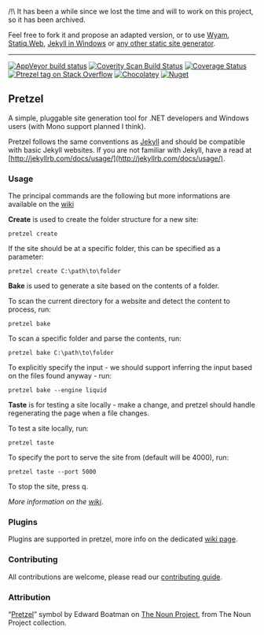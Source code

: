 /!\ It has been a while since we lost the time and will to work on this project, so it has been archived.

Feel free to fork it and propose an adapted version, or to use [Wyam](https://wyam.io/), [Statiq.Web](https://statiq.dev/), [Jekyll in Windows](https://jekyllrb.com/docs/installation/windows/) or [any other static site generator](https://www.staticgen.com/).

---
[![AppVeyor build status](https://ci.appveyor.com/api/projects/status/rp8nq03r4b7mdecf?svg=true)](https://ci.appveyor.com/project/laedit/pretzel)
[![Coverity Scan Build Status](https://scan.coverity.com/projects/3949/badge.svg)](https://scan.coverity.com/projects/3949)
[![Coverage Status](https://coveralls.io/repos/Code52/pretzel/badge.svg)](https://coveralls.io/r/Code52/pretzel)
[![Ptrezel tag on Stack Overflow](https://img.shields.io/badge/stackoverflow-pretzel-orange.svg)](http://stackoverflow.com/questions/tagged/pretzel)
[![Chocolatey](https://img.shields.io/chocolatey/v/pretzel.svg?style=flat)](https://chocolatey.org/packages/pretzel/)
[![Nuget](https://img.shields.io/nuget/v/Pretzel.Logic.svg)](https://www.nuget.org/packages/Pretzel.Logic/)


## Pretzel

A simple, pluggable site generation tool for .NET developers and Windows users (with Mono support planned I think).

Pretzel follows the same conventions as [Jekyll](https://github.com/jekyll/jekyll) and should be compatible with basic Jekyll websites. If you are not familiar with Jekyll, have a read at [http://jekyllrb.com/docs/usage/](http://jekyllrb.com/docs/usage/).

### Usage

The principal commands are the following but more informations are available on the [wiki](https://github.com/Code52/pretzel/wiki)

**Create** is used to create the folder structure for a new site:

    pretzel create
    
If the site should be at a specific folder, this can be specified as a parameter:

    pretzel create C:\path\to\folder

**Bake** is used to generate a site based on the contents of a folder.

To scan the current directory for a website and detect the content to process, run:

    pretzel bake 

To scan a specific folder and parse the contents, run:

    pretzel bake C:\path\to\folder

To explicitly specify the input - we should support inferring the input based on the files found anyway - run:

    pretzel bake --engine liquid
    
**Taste** is for testing a site locally - make a change, and pretzel should handle regenerating the page when a file changes.

To test a site locally, run:

    pretzel taste 

To specify the port to serve the site from (default will be 4000), run:

    pretzel taste --port 5000

To stop the site, press q.

*More information on the [wiki](https://github.com/Code52/pretzel/wiki)*.

### Plugins

Plugins are supported in pretzel, more info on the dedicated [wiki page](https://github.com/Code52/pretzel/wiki/Plugins).

### Contributing

All contributions are welcome, please read our [contributing guide](CONTRIBUTING.md).

### Attribution
 “[Pretzel](https://thenounproject.com/noun/pretzel/#icon-No555)” symbol by Edward Boatman on [The Noun Project](https://thenounproject.com/), from The Noun Project collection.
